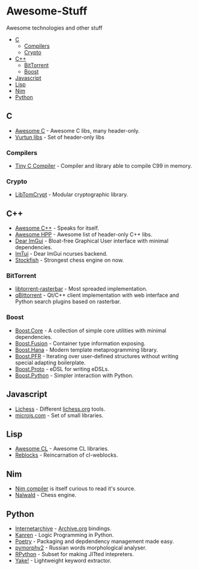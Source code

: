 # Awesome-Stuff
Awesome technologies and other stuff

- [C](#c)
  - [Compilers](#compilers)
  - [Crypto](#crypto)
- [C++](#cpp)
  - [BitTorrent](#bittorrent)
  - [Boost](#boost)
- [Javascript](#javascript)
- [Lisp](#lisp)
- [Nim](#nim)
- [Python](#python)

## C ##
* [Awesome C](https://github.com/uhub/awesome-c) - Awesome C libs, many header-only.
* [Vurtun libs](https://github.com/vurtun/lib/) - Set of header-only libs
### Compilers ###
* [Tiny C Compiler](http://savannah.nongnu.org/projects/tinycc) - Compiler and library able to compile C99 in memory.
### Crypto ###
* [LibTomCrypt](https://github.com/libtom/libtomcrypt) - Modular cryptographic library.
## C++ <a id='cpp'></a> ##
* [Awesome C++](https://github.com/fffaraz/awesome-cpp) - Speaks for itself.
* [Awesome HPP](https://github.com/p-ranav/awesome-hpp) - Awesome list of header-only C++ libs.
* [Dear ImGui](https://github.com/ocornut/imgui) - Bloat-free Graphical User interface with minimal dependencies.
* [ImTui](https://github.com/ggerganov/imtui) - Dear ImGui ncurses backend.
* [Stockfish](https://github.com/official-stockfish/Stockfish) - Strongest chess engine on now.
### BitTorrent ###
* [libtorrent-rasterbar](https://libtorrent.org/) - Most spreaded implementation.
* [qBittorrent](https://www.qbittorrent.org/) - Qt/C++ client implementation with web interface and Python search plugins based on rasterbar.
### Boost ###
* [Boost.Core](https://www.boost.org/doc/libs/release/libs/core/) - A collection of simple core utilities with minimal dependencies.
* [Boost.Fusion](https://www.boost.org/doc/libs/release/libs/fusion/) - Container type information exposing.
* [Boost.Hana](https://www.boost.org/doc/libs/release/libs/hana/) - Modern template metaprogramming library.
* [Boost.PFR](https://www.boost.org/doc/libs/release/libs/pfr/) - Iterating over user-defined structures without writing special adapting boilerplate.
* [Boost.Proto](https://www.boost.org/doc/libs/release/libs/proto/) - eDSL for writing eDSLs.
* [Boost.Python](https://www.boost.org/doc/libs/release/libs/python/) - Simpler interaction with Python.
## Javascript ##
* [Lichess](https://github.com/lichess-org) - Different [lichess.org](https://lichess.org) tools.
* [microjs.com](https://microjs.com) - Set of small libraries.
## Lisp ##
* [Awesome CL](https://github.com/CodyReichert/awesome-cl) - Awesome CL libraries.
* [Reblocks](https://40ants.com/reblocks/) - Reincarnation of cl-weblocks.
## Nim ##
* [Nim compiler](https://github.com/nim-lang/Nim) is itself curious to read it's source.
* [Nalwald](https://gitlab.com/tsoj/Nalwald/) - Chess engine.
## Python ##
* [Internetarchive](https://archive.org/developers/internetarchive/) - [Archive.org](https://archive.org/) bindings.
* [Kanren](https://github.com/pythological/kanren) - Logic Programming in Python.
* [Poetry](https://python-poetry.org/) - Packaging and depdendency management made easy.
* [pymorphy2](https://github.com/pymorphy2/pymorphy2/) - Russian words morphological analyser.
* [RPython](https://rpython.readthedocs.io/en/latest/) - Subset for making JITted intepreters.
* [Yake!](https://github.com/LIAAD/yake) - Lightweight keyword extractor.
